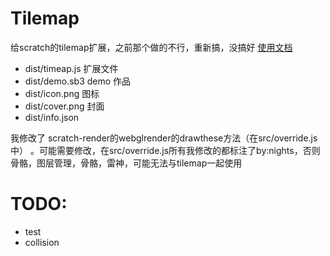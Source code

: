 # Tilemap
 
给scratch的tilemap扩展，之前那个做的不行，重新搞，没搞好
[使用文档](/docs.md)

* dist/timeap.js 扩展文件
* dist/demo.sb3 demo 作品
* dist/icon.png 图标
* dist/cover.png 封面
* dist/info.json

我修改了 scratch-render的webglrender的drawthese方法（在src/override.js中）
。可能需要修改，在src/override.js所有我修改的都标注了by:nights，否则骨骼，图层管理，骨骼，雷神，可能无法与tilemap一起使用

# TODO:

* test
* collision

